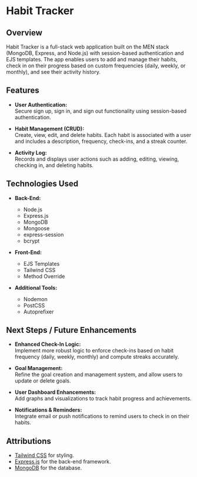 
# Habit Tracker

## Overview

Habit Tracker is a full-stack web application built on the MEN stack (MongoDB, Express, and Node.js) with session-based authentication and EJS templates. The app enables users to add and manage their habits, check in on their progress based on custom frequencies (daily, weekly, or monthly), and see their activity history. 

## Features

- **User Authentication:**  
  Secure sign up, sign in, and sign out functionality using session-based authentication.
  
- **Habit Management (CRUD):**  
  Create, view, edit, and delete habits. Each habit is associated with a user and includes a description, frequency, check-ins, and a streak counter.
  
- **Activity Log:**  
  Records and displays user actions such as adding, editing, viewing, checking in, and deleting habits.

## Technologies Used

- **Back-End:**  
  - Node.js
  - Express.js
  - MongoDB
  - Mongoose
  - express-session
  - bcrypt

- **Front-End:**  
  - EJS Templates
  - Tailwind CSS
  - Method Override

- **Additional Tools:**  
  - Nodemon
  - PostCSS
  - Autoprefixer

## Next Steps / Future Enhancements

- **Enhanced Check-In Logic:**  
  Implement more robust logic to enforce check-ins based on habit frequency (daily, weekly, monthly) and compute streaks accurately.

- **Goal Management:**  
  Refine the goal creation and management system, and allow users to update or delete goals.

- **User Dashboard Enhancements:**  
  Add graphs and visualizations to track habit progress and achievements.

- **Notifications & Reminders:**  
  Integrate email or push notifications to remind users to check in on their habits.

## Attributions

- [Tailwind CSS](https://tailwindcss.com/) for styling.
- [Express.js](https://expressjs.com/) for the back-end framework.
- [MongoDB](https://www.mongodb.com/) for the database.




